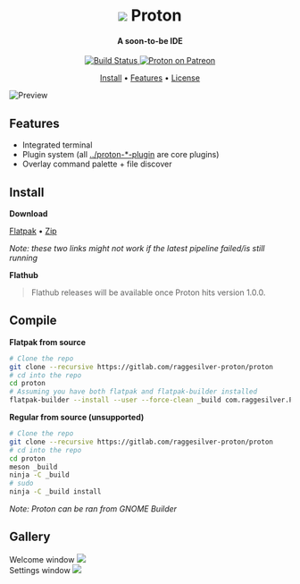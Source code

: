 <div align="center">
    <h1>
        <img src="https://gitlab.com/raggesilver-proton/proton/raw/master/data/icons/hicolor/scalable/apps/com.raggesilver.Proton.svg" /> Proton
    </h1>
    <h4>A soon-to-be IDE</h4>
    <p>
        <a href="https://gitlab.com/raggesilver-proton/proton/pipelines">
            <img src="https://gitlab.com/raggesilver-proton/proton/badges/master/pipeline.svg" alt="Build Status" />
        </a>
        <a href="https://www.patreon.com/raggesilver">
            <img src="https://img.shields.io/badge/patreon-donate-orange.svg?logo=patreon" alt="Proton on Patreon" />
        </a>
    </p>
    <p>
        <a href="#install">Install</a> •
        <a href="#features">Features</a> •
        <a href="https://gitlab.com/raggesilver-proton/proton/blob/master/COPYING">License</a>
    </p>
</div>

![Preview](https://imgur.com/efOlmZ5.png)

## Features
- Integrated terminal
- Plugin system (all [../proton-*-plugin](https://gitlab.com/raggesilver-proton/) are core plugins)
- Overlay command palette + file discover

## Install

**Download**

[Flatpak](https://gitlab.com/raggesilver-proton/proton/-/jobs/artifacts/master/raw/proton.flatpak?job=deploy) • [Zip](https://gitlab.com/raggesilver-proton/proton/-/jobs/artifacts/master/download?job=deploy)

*Note: these two links might not work if the latest pipeline failed/is still running*

**Flathub**

> Flathub releases will be available once Proton hits version 1.0.0.

## Compile

**Flatpak from source**

```bash
# Clone the repo
git clone --recursive https://gitlab.com/raggesilver-proton/proton
# cd into the repo
cd proton
# Assuming you have both flatpak and flatpak-builder installed
flatpak-builder --install --user --force-clean _build com.raggesilver.Proton.json
```

**Regular from source (unsupported)**

```bash
# Clone the repo
git clone --recursive https://gitlab.com/raggesilver-proton/proton
# cd into the repo
cd proton
meson _build
ninja -C _build
# sudo
ninja -C _build install
```

*Note: Proton can be ran from GNOME Builder*

## Gallery

Welcome window
<img src="https://imgur.com/ezTDdnt.png" /> <br>
Settings window
<img src="https://imgur.com/DOun2WI.png" />
